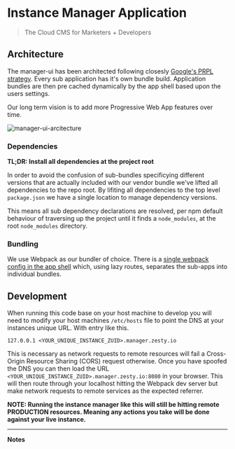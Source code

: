 # Instance Manager Application

> The Cloud CMS for Marketers + Developers

## Architecture

The manager-ui has been architected following closesly [Google's PRPL strategy](https://developers.google.com/web/fundamentals/performance/prpl-pattern/). Every sub application has it's own bundle build. Application bundles are then pre cached dynamically by the app shell based upon the users settings.

Our long term vision is to add more Progressive Web App features over time.

![manager-ui-arcitecture](https://jvsr216n.media.zestyio.com/manager-ui-architecture.png)

### Dependencies

**TL;DR: Install all dependencies at the project root**

In order to avoid the confusion of sub-bundles specificying different versions that are actually included with our vendor bundle we've lifted all dependencies to the repo root. By lifiting all dependencies to the top level `package.json` we have a single location to manage dependency versions.

This means all sub dependency declarations are resolved, per npm default behaviour of traversing up the project until it finds a `node_modules`, at the root `node_modules` directory.

### Bundling

We use Webpack as our bundler of choice. There is a [single webpack config in the app shell](https://github.com/zesty-io/manager-ui/blob/master/src/shell/webpack.config.js) which, using lazy routes, separates the sub-apps into individual bundles.

## Development

When running this code base on your host machine to develop you will need to modify your host machines `/etc/hosts` file to point the DNS at your instances unique URL. With entry like this.

```
127.0.0.1 <YOUR_UNIQUE_INSTANCE_ZUID>.manager.zesty.io
```

This is necessary as network requests to remote resources will fail a Cross-Origin Resource Sharing (CORS) request otherwise. Once you have spoofed the DNS you can then load the URL `<YOUR_UNIQUE_INSTANCE_ZUID>.manager.zesty.io:8080` in your browser. This will then route through your localhost hitting the Webpack dev server but make network requests to remote services as the expected referrer.

**NOTE: Running the instance manager like this will still be hitting remote PRODUCTION resources. Meaning any actions you take will be done against your live instance.**

---

**Notes**
